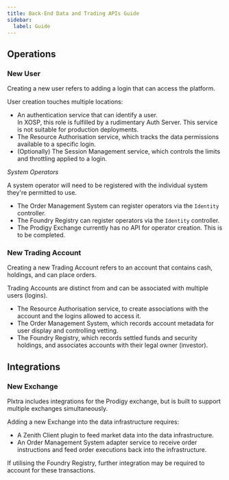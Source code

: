 ```yaml
---
title: Back-End Data and Trading APIs Guide
sidebar:
  label: Guide
---
```


## Operations

### New User

Creating a new user refers to adding a login that can access the platform.

User creation touches multiple locations:

* An authentication service that can identify a user.\
  In XOSP, this role is fulfilled by a rudimentary Auth Server. This service is not suitable for production deployments.
* The Resource Authorisation service, which tracks the data permissions available to a specific login.
* (Optionally) The Session Management service, which controls the limits and throttling applied to a login.

*System Operators*

A system operator will need to be registered with the individual system they're permitted to use.

* The Order Management System can register operators via the `Identity` controller.
* The Foundry Registry can register operators via the `Identity` controller.
* The Prodigy Exchange currently has no API for operator creation. This is to be completed.

### New Trading Account

Creating a new Trading Account refers to an account that contains cash, holdings, and can place orders.

Trading Accounts are distinct from and can be associated with multiple users (logins).

* The Resource Authorisation service, to create associations with the account and the logins allowed to access it.
* The Order Management System, which records account metadata for user display and controlling vetting.
* The Foundry Registry, which records settled funds and security holdings, and associates accounts with their legal owner (investor).

## Integrations

### New Exchange

Plxtra includes integrations for the Prodigy exchange, but is built to support multiple exchanges simultaneously.

Adding a new Exchange into the data infrastructure requires:

* A Zenith Client plugin to feed market data into the data infrastructure.
* An Order Management System adapter service to receive order instructions and feed order executions back into the infrastructure.

If utilising the Foundry Registry, further integration may be required to account for these transactions.
